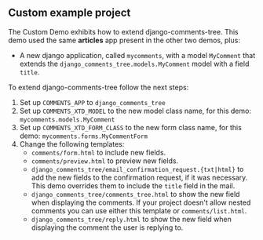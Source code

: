 ## Custom example project ##

The Custom Demo exhibits how to extend django-comments-tree. This demo used the same **articles** app present in the other two demos, plus:

 * A new django application, called `mycomments`, with a model `MyComment` that extends the `django_comments_tree.models.MyComment` model with a field `title`.
 
To extend django-comments-tree follow the next steps:

 1. Set up `COMMENTS_APP` to `django_comments_tree`
 1. Set up `COMMENTS_XTD_MODEL` to the new model class name, for this demo: `mycomments.models.MyComment`
 1. Set up `COMMENTS_XTD_FORM_CLASS` to the new form class name, for this demo: `mycomments.forms.MyCommentForm`
 1. Change the following templates:
    * `comments/form.html` to include new fields.
    * `comments/preview.html` to preview new fields.
    * `django_comments_tree/email_confirmation_request.{txt|html}` to add the new fields to the confirmation request, if it was necessary. This demo overrides them to include the `title` field in the mail.
    * `django_comments_tree/comments_tree.html` to show the new field when displaying the comments. If your project doesn't allow nested comments you can use either this template or `comments/list.html`.
    * `django_comments_tree/reply.html` to show the new field when displaying the comment the user is replying to.
